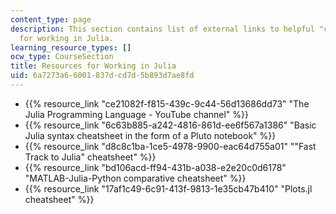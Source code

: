 ```yaml
---
content_type: page
description: This section contains list of external links to helpful "cheatsheets"
  for working in Julia.
learning_resource_types: []
ocw_type: CourseSection
title: Resources for Working in Julia
uid: 6a7273a6-6001-837d-cd7d-5b893d7ae8fd
---
```


*   {{% resource_link "ce21082f-f815-439c-9c44-56d13686dd73" "The Julia Programming Language - YouTube channel" %}}
*   {{% resource_link "6c63b885-a242-4816-861d-ee6f567a1386" "Basic Julia syntax cheatsheet in the form of a Pluto notebook" %}}
*   {{% resource_link "d8c8c1ba-1ce5-4978-9900-eac64d755a01" "\"Fast Track to Julia\" cheatsheet" %}}
*   {{% resource_link "bd106acd-ff94-431b-a038-e2e20c0d6178" "MATLAB-Julia-Python comparative cheatsheet" %}}
*   {{% resource_link "17af1c49-6c91-413f-9813-1e35cb47b410" "Plots.jl cheatsheet" %}}